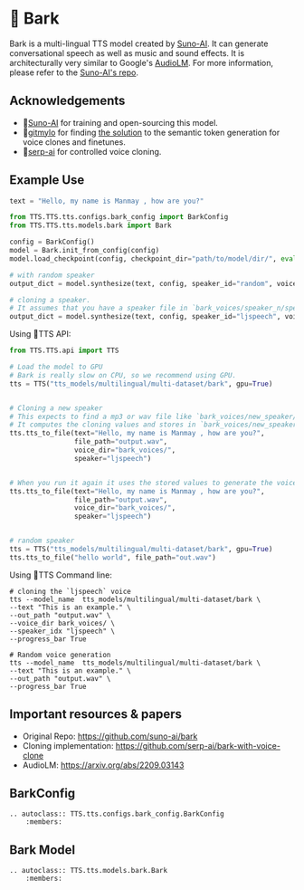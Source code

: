 # 🐶 Bark

Bark is a multi-lingual TTS model created by [Suno-AI](https://www.suno.ai/). It can generate conversational speech as well as  music and sound effects.
It is architecturally very similar to Google's [AudioLM](https://arxiv.org/abs/2209.03143). For more information, please refer to the [Suno-AI's repo](https://github.com/suno-ai/bark).


## Acknowledgements
- 👑[Suno-AI](https://www.suno.ai/) for training and open-sourcing this model.
- 👑[gitmylo](https://github.com/gitmylo) for finding [the solution](https://github.com/gitmylo/bark-voice-cloning-HuBERT-quantizer/) to the semantic token generation for voice clones and finetunes.
- 👑[serp-ai](https://github.com/serp-ai/bark-with-voice-clone) for controlled voice cloning.


## Example Use

```python
text = "Hello, my name is Manmay , how are you?"

from TTS.TTS.tts.configs.bark_config import BarkConfig
from TTS.TTS.tts.models.bark import Bark

config = BarkConfig()
model = Bark.init_from_config(config)
model.load_checkpoint(config, checkpoint_dir="path/to/model/dir/", eval=True)

# with random speaker
output_dict = model.synthesize(text, config, speaker_id="random", voice_dirs=None)

# cloning a speaker.
# It assumes that you have a speaker file in `bark_voices/speaker_n/speaker.wav` or `bark_voices/speaker_n/speaker.npz`
output_dict = model.synthesize(text, config, speaker_id="ljspeech", voice_dirs="bark_voices/")
```

Using 🐸TTS API:

```python
from TTS.TTS.api import TTS

# Load the model to GPU
# Bark is really slow on CPU, so we recommend using GPU.
tts = TTS("tts_models/multilingual/multi-dataset/bark", gpu=True)


# Cloning a new speaker
# This expects to find a mp3 or wav file like `bark_voices/new_speaker/speaker.wav`
# It computes the cloning values and stores in `bark_voices/new_speaker/speaker.npz`
tts.tts_to_file(text="Hello, my name is Manmay , how are you?",
                file_path="output.wav",
                voice_dir="bark_voices/",
                speaker="ljspeech")


# When you run it again it uses the stored values to generate the voice.
tts.tts_to_file(text="Hello, my name is Manmay , how are you?",
                file_path="output.wav",
                voice_dir="bark_voices/",
                speaker="ljspeech")


# random speaker
tts = TTS("tts_models/multilingual/multi-dataset/bark", gpu=True)
tts.tts_to_file("hello world", file_path="out.wav")
```

Using 🐸TTS Command line:

```console
# cloning the `ljspeech` voice
tts --model_name  tts_models/multilingual/multi-dataset/bark \
--text "This is an example." \
--out_path "output.wav" \
--voice_dir bark_voices/ \
--speaker_idx "ljspeech" \
--progress_bar True

# Random voice generation
tts --model_name  tts_models/multilingual/multi-dataset/bark \
--text "This is an example." \
--out_path "output.wav" \
--progress_bar True
```


## Important resources & papers
- Original Repo: https://github.com/suno-ai/bark
- Cloning implementation: https://github.com/serp-ai/bark-with-voice-clone
- AudioLM: https://arxiv.org/abs/2209.03143

## BarkConfig
```{eval-rst}
.. autoclass:: TTS.tts.configs.bark_config.BarkConfig
    :members:
```

## Bark Model
```{eval-rst}
.. autoclass:: TTS.tts.models.bark.Bark
    :members:
```
